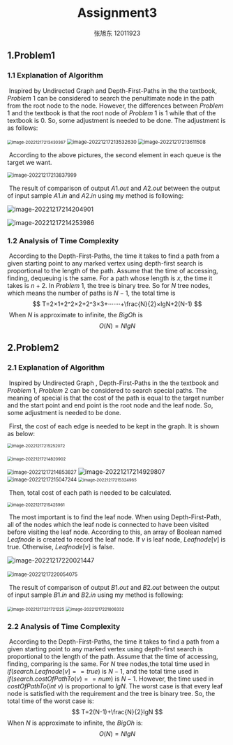 <h1 align = "center">Assignment3 </h1>

<center> 张旭东 12011923 </center>

## 1.Problem1

### 1.1 Explanation of Algorithm

​	Inspired by Undirected Graph and Depth-First-Paths in the the textbook, $Problem$ $1$ can be considered to search the penultimate node in the path from the root node to the node. However, the differences between $Problem$ $1$ and the textbook is that the root node of $Problem$ $1$ is $1$ while that of the textbook is $0$. So, some adjustment is needed to be done. The adjustment is as follows:

<img src="C:\Users\胡晨\AppData\Roaming\Typora\typora-user-images\image-20221217213430367.png" alt="image-20221217213430367" style="zoom:67%;" />

<img src="C:\Users\胡晨\AppData\Roaming\Typora\typora-user-images\image-20221217213532630.png" alt="image-20221217213532630" style="zoom: 80%;" />

<img src="C:\Users\胡晨\AppData\Roaming\Typora\typora-user-images\image-20221217213611508.png" alt="image-20221217213611508" style="zoom: 80%;" />

​	According to the above pictures, the second element in each queue is the target we want.

<img src="C:\Users\胡晨\AppData\Roaming\Typora\typora-user-images\image-20221217213837999.png" alt="image-20221217213837999" style="zoom: 80%;" />

​	The result of comparison of output $A1.out$ and $A2.out$ between the output of input sample $A1.in$ and $A2.in$ using my method is following:

<img src="C:\Users\胡晨\AppData\Roaming\Typora\typora-user-images\image-20221217214204901.png" alt="image-20221217214204901"  />

  ![image-20221217214253986](C:\Users\胡晨\AppData\Roaming\Typora\typora-user-images\image-20221217214253986.png)

### 1.2 Analysis of  Time Complexity

​	According to the Depth-First-Paths, the time it takes to find a path from a given starting point to any marked vertex using depth-first search is proportional to the length of the path. Assume that the time of accessing, finding, dequeuing is the same. For a path whose length is $x$, the time it takes is $n+2$. In $Problem$ $1$, the tree is binary tree. So for $N$ tree nodes, which means the number of paths is $N-1$, the total time is 
$$
T=2×1+2^2×2+2^3×3+·······+\frac{N}{2}×lgN+2(N-1)
$$
​	When $N$ is approximate to infinite, the $Big Oh$ is 
$$
O(N)=NlgN
$$


## 2.Problem2

### 2.1 Explanation of Algorithm

​	Inspired by Undirected Graph , Depth-First-Paths in the the textbook and $Problem$ $1$, $Problem$ $2$ can be considered to search special paths. The meaning of special is that the cost of the path is equal to the target number and the start point and end point is the root node and the leaf node. So, some adjustment is needed to be done. 

​	First, the cost of each edge is needed to be kept in the graph. It is shown as below:

<img src="C:\Users\胡晨\AppData\Roaming\Typora\typora-user-images\image-20221217215252072.png" alt="image-20221217215252072" style="zoom:67%;" />

​				<img src="C:\Users\胡晨\AppData\Roaming\Typora\typora-user-images\image-20221217214820902.png" alt="image-20221217214820902" style="zoom:67%;" />

<img src="C:\Users\胡晨\AppData\Roaming\Typora\typora-user-images\image-20221217214853827.png" alt="image-20221217214853827" style="zoom: 80%;" />

<img src="C:\Users\胡晨\AppData\Roaming\Typora\typora-user-images\image-20221217214929807.png" alt="image-20221217214929807"  />

<img src="C:\Users\胡晨\AppData\Roaming\Typora\typora-user-images\image-20221217215047244.png" alt="image-20221217215047244" style="zoom:80%;" />

<img src="C:\Users\胡晨\AppData\Roaming\Typora\typora-user-images\image-20221217215324965.png" alt="image-20221217215324965" style="zoom:67%;" />

​	Then, total cost of each path is needed to be calculated.

<img src="C:\Users\胡晨\AppData\Roaming\Typora\typora-user-images\image-20221217215425961.png" alt="image-20221217215425961" style="zoom: 67%;" />

​	The most important is to find the leaf node. When using Depth-First-Path, all of the nodes which the leaf node is connected to have been visited before visiting the leaf node. According to this, an array of Boolean named $Leafnode$ is created to record the leaf node. If $v$ is leaf node, $Leafnode[v]$  is true. Otherwise, $Leafnode[v]$ is false.

![image-20221217220021447](C:\Users\胡晨\AppData\Roaming\Typora\typora-user-images\image-20221217220021447.png)

​																						 <img src="C:\Users\胡晨\AppData\Roaming\Typora\typora-user-images\image-20221217220054075.png" alt="image-20221217220054075" style="zoom:80%;" />

​	The result of comparison of output $B1.out$ and $B2.out$ between the output of input sample $B1.in$ and $B2.in$ using my method is following:

<img src="C:\Users\胡晨\AppData\Roaming\Typora\typora-user-images\image-20221217221721225.png" alt="image-20221217221721225" style="zoom:67%;" />

<img src="C:\Users\胡晨\AppData\Roaming\Typora\typora-user-images\image-20221217221808332.png" alt="image-20221217221808332" style="zoom:67%;" />

### 2.2 Analysis of  Time Complexity

​	According to the Depth-First-Paths, the time it takes to find a path from a given starting point to any marked vertex using depth-first search is proportional to the length of the path. Assume that the time of accessing, finding, comparing is the same.  For $N$ tree nodes,the total time used in $if(search.Leafnode[v]==true)$ is $N-1$, and the total time used in $if(search.costOfPathTo(v)==num)$ is $N-1$. However, the time used in $costOfPathTo(int$ $v)$ is proportional to $lgN$. The worst case is that every leaf node is satisfied with the requirement and the tree is binary tree. So, the total time of the worst case is:
$$
T=2(N-1)+\frac{N}{2}lgN
$$
When $N$ is approximate to infinite, the $Big Oh$ is:
$$
O(N)=NlgN
$$
